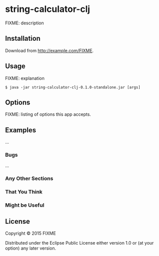 # string-calculator-clj

FIXME: description

## Installation

Download from http://example.com/FIXME.

## Usage

FIXME: explanation

    $ java -jar string-calculator-clj-0.1.0-standalone.jar [args]

## Options

FIXME: listing of options this app accepts.

## Examples

...

### Bugs

...

### Any Other Sections
### That You Think
### Might be Useful

## License

Copyright © 2015 FIXME

Distributed under the Eclipse Public License either version 1.0 or (at
your option) any later version.
